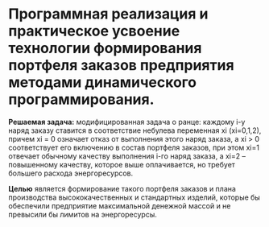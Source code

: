 
# Программная реализация и практическое усвоение технологии формирования портфеля заказов предприятия методами динамического программирования.


<b>Решаемая задача:</b>  модифицированная задача о ранце: каждому i-у наряд заказу ставится в соответствие небулева переменная xi (xi=0,1,2), причем xi = 0 означает отказ от выполнения этого наряд заказа, а xi > 0 соответствует его включению в состав портфеля заказов, при этом xi=1 отвечает обычному качеству выполнения i-го наряд заказа, а xi=2 – повышенному качеству, которое выше оплачивается, но требует большего расхода энергоресурсов. 


<b>Целью</b> является формирование такого портфеля заказов и плана производства высококачественных и стандартных изделий, которые бы обеспечили предприятие максимальной денежной массой и не превысили бы лимитов на энергоресурсы.
